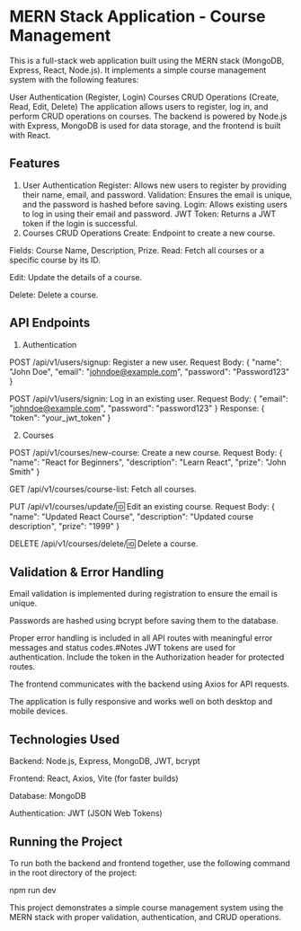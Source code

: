 
# MERN Stack Application - Course Management

This is a full-stack web application built using the MERN stack (MongoDB, Express, React, Node.js). It implements a simple course management system with the following features:

User Authentication (Register, Login)
Courses CRUD Operations (Create, Read, Edit, Delete)
The application allows users to register, log in, and perform CRUD operations on courses. The backend is powered by Node.js with Express, MongoDB is used for data storage, and the frontend is built with React.
## Features
1. User Authentication
Register: Allows new users to register by providing their name, email, and password.
Validation: Ensures the email is unique, and the password is hashed before saving.
Login: Allows existing users to log in using their email and password.
JWT Token: Returns a JWT token if the login is successful.
2. Courses CRUD Operations
Create: Endpoint to create a new course.

Fields: Course Name, Description, Prize.
Read: Fetch all courses or a specific course by its ID.

Edit: Update the details of a course.

Delete: Delete a course.
## API Endpoints

1. Authentication

POST /api/v1/users/signup: Register a new user.
Request Body: { "name": "John Doe", "email": "johndoe@example.com", "password": "Password123" }


POST /api/v1/users/signin: Log in an existing user.
Request Body: { "email": "johndoe@example.com", "password": "password123" }
Response: { "token": "your_jwt_token" }



2. Courses

POST /api/v1/courses/new-course: Create a new course.
Request Body: { "name": "React for Beginners", "description": "Learn React", "prize": "John Smith" }

GET /api/v1/courses/course-list: Fetch all courses.

PUT /api/v1/courses/update/:id: 
Edit an existing course.
Request Body: { "name": "Updated React Course", "description": "Updated course description", "prize": "1999" }

DELETE /api/v1/courses/delete/:id: Delete a course.
## Validation & Error Handling
Email validation is implemented during registration to ensure the email is unique.

Passwords are hashed using bcrypt before saving them to the database.

Proper error handling is included in all API routes with meaningful error messages and status codes.#Notes
JWT tokens are used for authentication. Include the token in the Authorization header for protected routes.

The frontend communicates with the backend using Axios for API requests.

The application is fully responsive and works well on both desktop and mobile devices.
## Technologies Used
Backend: Node.js, Express, MongoDB, JWT, bcrypt

Frontend: React, Axios, Vite (for faster builds)

Database: MongoDB

Authentication: JWT (JSON Web Tokens)
## Running the Project
To run both the backend and frontend together, use the following command in the root directory of the project:


npm run dev


This project demonstrates a simple course management system using the MERN stack with proper validation, authentication, and CRUD operations.


